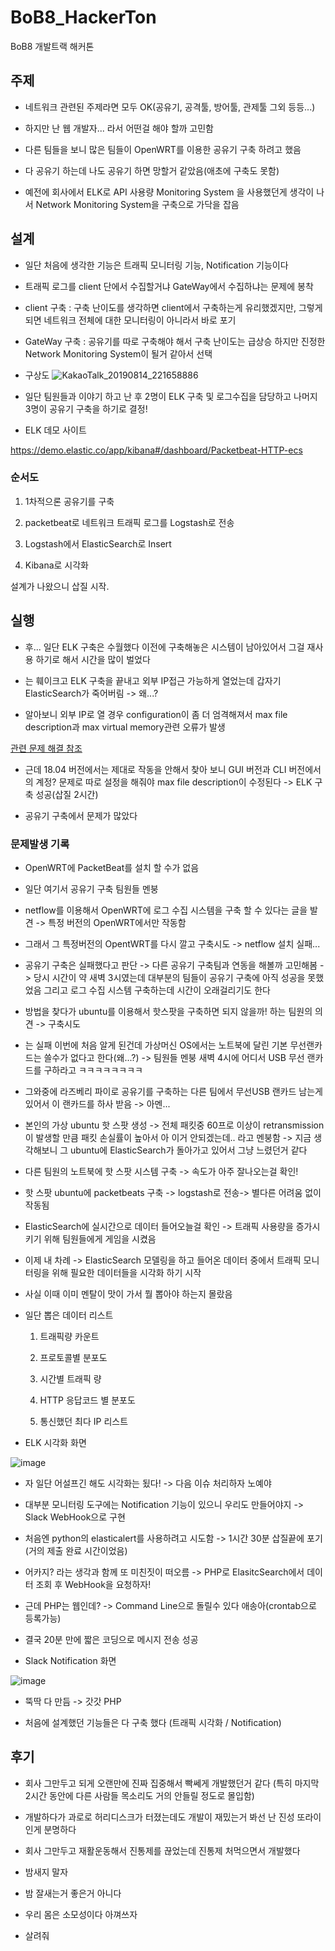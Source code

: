 # BoB8_HackerTon
BoB8 개발트랙 해커톤

## 주제

* 네트워크 관련된 주제라면 모두 OK(공유기, 공격툴, 방어툴, 관제툴 그외 등등...)

* 하지만 난 웹 개발자... 라서 어떤걸 해야 할까 고민함

* 다른 팀들을 보니 많은 팀들이 OpenWRT를 이용한 공유기 구축 하려고 했음

* 다 공유기 하는데 나도 공유기 하면 망할거 같았음(애초에 구축도 못함)

* 예전에 회사에서 ELK로 API 사용량 Monitoring System 을 사용했던게 생각이 나서 Network Monitoring System을 구축으로 가닥을 잡음

## 설계

* 일단 처음에 생각한 기능은 트래픽 모니터링 기능, Notification 기능이다


*  트래픽 로그를 client 단에서 수집할거냐 GateWay에서 수집하냐는 문제에 봉착

  * client 구축 : 구축 난이도를 생각하면 client에서 구축하는게 유리했겠지만, 그렇게 되면 네트워크 전체에 대한 모니터링이 아니라서 바로 포기

  * GateWay 구축 : 공유기를 따로 구축해야 해서 구축 난이도는 급상승 하지만 진정한 Network Monitoring System이 될거 같아서 선택
 
 * 구상도
 ![KakaoTalk_20190814_221658886](https://user-images.githubusercontent.com/13353498/63094556-c0fea880-bfa3-11e9-9cd5-76e63e0c7c49.png)


 * 일단 팀원들과 이야기 하고 난 후 2명이 ELK 구축 및 로그수집을 담당하고 나머지 3명이 공유기 구축을 하기로 결정!
 
 * ELK 데모 사이트
 
 https://demo.elastic.co/app/kibana#/dashboard/Packetbeat-HTTP-ecs
 
 ### 순서도
 
 1. 1차적으론 공유기를 구축
 
 2. packetbeat로 네트워크 트래픽 로그를 Logstash로 전송
 
 3. Logstash에서 ElasticSearch로 Insert 
 
 4. Kibana로 시각화
 
 설계가 나왔으니 삽질 시작.
 
 
## 실행

* 후... 일단 ELK 구축은 수월했다 이전에 구축해놓은 시스템이 남아있어서 그걸 재사용 하기로 해서 시간을 많이 벌었다

* 는 훼이크고 ELK 구축을 끝내고 외부 IP접근 가능하게 열었는데 갑자기 ElasticSearch가 죽어버림 -> 왜...?

* 알아보니 외부 IP로 열 경우 configuration이 좀 더 엄격해져서 max file description과 max virtual memory관련 오류가 발생

[관련 문제 해결 참조](https://kugancity.tistory.com/entry/elasticsearch-51-관련-설정-변경)

* 근데 18.04 버전에서는 제대로 작동을 안해서 찾아 보니 GUI 버전과 CLI 버전에서의 계정? 문제로 따로 설정을 해줘야 max file description이 수정된다 -> ELK 구축 성공(삽질 2시간)


* 공유기 구축에서 문제가 많았다

### 문제발생 기록

* OpenWRT에 PacketBeat를 설치 할 수가 없음

* 일단 여기서 공유기 구축 팀원들 멘붕

* netflow를 이용해서 OpenWRT에 로그 수집 시스템을 구축 할 수 있다는 글을 발견 -> 특정 버전의 OpenWRT에서만 작동함

* 그래서 그 특정버전의 OpentWRT를 다시 깔고 구축시도 -> netflow 설치 실패...

* 공유기 구축은 실패했다고 판단 -> 다른 공유기 구축팀과 연동을 해볼까 고민해봄 -> 당시 시간이 약 새벽 3시였는데 대부분의 팀들이 공유기 구축에 아직 성공을 못했었음 그리고 로그 수집 시스템 구축하는데 시간이 오래걸리기도 한다 

* 방법을 찾다가 ubuntu를 이용해서 핫스팟을 구축하면 되지 않을까! 하는 팀원의 의견 -> 구축시도

* 는 실패 이번에 처음 알게 된건데 가상머신 OS에서는 노트북에 달린 기본 무선랜카드는 쓸수가 없다고 한다(왜...?) -> 팀원들 멘붕 새벽 4시에 어디서 USB 무선 랜카드를 구하라고 ㅋㅋㅋㅋㅋㅋㅋㅋ

* 그와중에 라즈베리 파이로 공유기를 구축하는 다른 팀에서 무선USB 랜카드 남는게 있어서 이 랜카드를 하사 받음 -> 아멘...

* 본인의 가상 ubuntu 핫 스팟 생성 -> 전체 패킷중 60프로 이상이 retransmission이 발생할 만큼 패킷 손실률이 높아서 아 이거 안되겠는데.. 라고 멘붕함 -> 지금 생각해보니 그 ubuntu에 ElasticSearch가 돌아가고 있어서 그냥 느렸던거 같다

* 다른 팀원의 노트북에 핫 스팟 시스템 구축 -> 속도가 아주 잘나오는걸 확인!

* 핫 스팟 ubuntu에 packetbeats 구축 -> logstash로 전송-> 별다른 어려움 없이 작동됨

* ElasticSearch에 실시간으로 데이터 들어오늘걸 확인 -> 트래픽 사용량을 증가시키기 위해 팀원들에게 게임을 시켰음

* 이제 내 차례 -> ElasticSearch 모델링을 하고 들어온 데이터 중에서 트래픽 모니터링을 위해 필요한 데이터들을 시각화 하기 시작

* 사실 이때 이미 멘탈이 맛이 가서 뭘 뽑아야 하는지 몰랐음

* 일단 뽑은 데이터 리스트

  1. 트래픽량 카운트
  
  2. 프로토콜별 분포도
  
  3. 시간별 트래픽 량
  
  4. HTTP 응답코드 별 분포도
  
  5. 통신했던 최다 IP 리스트

* ELK 시각화 화면

![image](https://user-images.githubusercontent.com/13353498/63096061-ceb62d00-bfa7-11e9-909e-676120475e89.png)


* 자 일단 어설프긴 해도 시각화는 됬다! -> 다음 이슈 처리하자 노예야

* 대부분 모니터링 도구에는 Notification 기능이 있으니 우리도 만들어야지 -> Slack WebHook으로 구현

* 처음엔 python의 elasticalert를 사용하려고 시도함 -> 1시간 30분 삽질끝에 포기(거의 제출 완료 시간이었음)

* 어카지? 라는 생각과 함께 또 미친짓이 떠오름 -> PHP로 ElasitcSearch에서 데이터 조회 후 WebHook을 요청하자!

* 근데 PHP는 웹인데? -> Command Line으로 돌릴수 있다 애송아(crontab으로 등록가능)

* 결국 20분 만에 짧은 코딩으로 메시지 전송 성공

* Slack Notification 화면

![image](https://user-images.githubusercontent.com/13353498/63096282-85b2a880-bfa8-11e9-83c4-28e64c188c3c.png)

* 뚝딱 다 만듬 -> 갓갓 PHP

* 처음에 설계했던 기능들은 다 구축 했다 (트래픽 시각화 / Notification)



## 후기

* 회사 그만두고 되게 오랜만에 진짜 집중해서 빡쎄게 개발했던거 같다 (특히 마지막 2시간 동안에 다른 사람들 목소리도 거의 안들릴 정도로 몰입함)

* 개발하다가 과로로 허리디스크가 터졌는데도 개발이 재밌는거 봐선 난 진성 또라이 인게 분명하다

* 회사 그만두고 재활운동해서 진통제를 끊었는데 진통제 처먹으면서 개발했다

* 밤새지 말자

* 밤 잘새는거 좋은거 아니다

* 우리 몸은 소모성이다 아껴쓰자

* 살려줘

